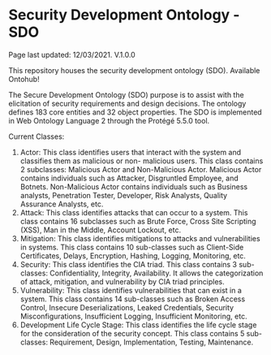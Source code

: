 # Security Development Ontology - SDO
Page last updated: 12/03/2021. 
V.1.0.0

This repository houses the security development ontology (SDO).
Available Ontohub!


The Secure Development Ontology (SDO) purpose is to assist with the elicitation of security requirements and design decisions. 
The ontology defines 183 core entities and 32 object properties. 
The SDO is implemented in Web Ontology Language 2 through the Protégé 5.5.0 tool. 

Current Classes:
1)	Actor: This class identifies users that interact with the system and classifies them as malicious or non- malicious users. This class contains 2 subclasses: Malicious Actor and Non-Malicious Actor. Malicious Actor contains individuals such as Attacker, Disgruntled Employee, and Botnets. Non-Malicious Actor contains individuals such as Business analysts, Penetration Tester, Developer, Risk Analysts, Quality Assurance Analysts, etc. 
2)	Attack: This class identifies attacks that can occur to a system. This class contains 16 subclasses such as Brute Force, Cross Site Scripting (XSS), Man in the Middle, Account Lockout, etc.
3)	Mitigation: This class identifies mitigations to attacks and vulnerabilities in systems. This class contains 10 sub-classes such as Client-Side Certificates, Delays, Encryption, Hashing, Logging, Monitoring, etc.
4)	Security: This class identifies the CIA triad. This class contains 3 sub-classes: Confidentiality, Integrity, Availability. It allows the categorization of attack, mitigation, and vulnerability by CIA triad principles. 
5)	Vulnerability: This class identifies vulnerabilities that can exist in a system. This class contains 14 sub-classes such as Broken Access Control, Insecure Deserializations, Leaked Credentials, Security Misconfigurations, Insufficient Logging, Insufficient Monitoring, etc.   
6)	Development Life Cycle Stage: This class identifies the life cycle stage for the consideration of the security concept. This class contains 5 sub-classes: Requirement, Design, Implementation, Testing, Maintenance. 
